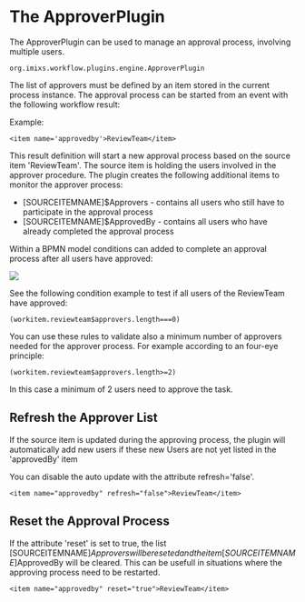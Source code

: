 # The ApproverPlugin

The ApproverPlugin can be used to manage an approval process, involving multiple users.

    org.imixs.workflow.plugins.engine.ApproverPlugin

The list of approvers must be defined by an item stored in the current process instance. The approval process can be started from an event with the following workflow result:
 
Example:
 
    <item name='approvedby'>ReviewTeam</item>
 
This result definition will start a new approval process based on the source item 'ReviewTeam'. The source item is holding the users involved in the approver procedure. The plugin creates the following additional items to monitor the approver process:
 
 * [SOURCEITEMNAME]$Approvers   -  contains all users who still have to participate in the approval process
 * [SOURCEITEMNAME]$ApprovedBy  -  contains all users who have already completed the approval process

Within a BPMN model conditions can added to complete an approval process after all users have approved:


<img src="../../images/approverplugin.png"/> 


See the following condition example to test if all users of the ReviewTeam have approved:

	(workitem.reviewteam$approvers.length===0)

You can use these rules to validate also a minimum number of approvers needed for the approver process. For example according to an four-eye principle:

	(workitem.reviewteam$approvers.length>=2)

In this case a minimum of 2 users need to approve the task. 


## Refresh the Approver List

If the source item is updated during the approving process, the plugin will automatically add new users if these new Users are not yet listed in the 'approvedBy' item

You can disable the auto update with the attribute refresh='false'.


    <item name="approvedby" refresh="false">ReviewTeam</item>



## Reset the Approval Process


If the attribute 'reset' is set to true, the list [SOURCEITEMNAME]$Approvers
will be reseted and the item [SOURCEITEMNAME]$ApprovedBy will be cleared. This can be usefull in situations where the approving process need to be restarted. 


    <item name="approvedby" reset="true">ReviewTeam</item>

    
    